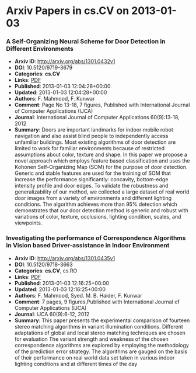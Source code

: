 # Arxiv Papers in cs.CV on 2013-01-03
### A Self-Organizing Neural Scheme for Door Detection in Different Environments
- **Arxiv ID**: http://arxiv.org/abs/1301.0432v1
- **DOI**: 10.5120/9719-3679
- **Categories**: **cs.CV**
- **Links**: [PDF](http://arxiv.org/pdf/1301.0432v1)
- **Published**: 2013-01-03 12:04:28+00:00
- **Updated**: 2013-01-03 12:04:28+00:00
- **Authors**: F. Mahmood, F. Kunwar
- **Comment**: Page No 13-18, 7 figures, Published with International Journal of
  Computer Applications (IJCA)
- **Journal**: International Journal of Computer Applications 60(9):13-18, 2012
- **Summary**: Doors are important landmarks for indoor mobile robot navigation and also assist blind people to independently access unfamiliar buildings. Most existing algorithms of door detection are limited to work for familiar environments because of restricted assumptions about color, texture and shape. In this paper we propose a novel approach which employs feature based classification and uses the Kohonen Self-Organizing Map (SOM) for the purpose of door detection. Generic and stable features are used for the training of SOM that increase the performance significantly: concavity, bottom-edge intensity profile and door edges. To validate the robustness and generalizability of our method, we collected a large dataset of real world door images from a variety of environments and different lighting conditions. The algorithm achieves more than 95% detection which demonstrates that our door detection method is generic and robust with variations of color, texture, occlusions, lighting condition, scales, and viewpoints.



### Investigating the performance of Correspondence Algorithms in Vision based Driver-assistance in Indoor Environment
- **Arxiv ID**: http://arxiv.org/abs/1301.0435v1
- **DOI**: 10.5120/9718-3663
- **Categories**: **cs.CV**, cs.RO
- **Links**: [PDF](http://arxiv.org/pdf/1301.0435v1)
- **Published**: 2013-01-03 12:16:25+00:00
- **Updated**: 2013-01-03 12:16:25+00:00
- **Authors**: F. Mahmood, Syed. M. B. Haider, F. Kunwar
- **Comment**: 7 pages, 9 figures,Published with International Journal of Computer
  Applications (IJCA)
- **Journal**: IJCA 60(9):6-12, 2012
- **Summary**: This paper presents the experimental comparison of fourteen stereo matching algorithms in variant illumination conditions. Different adaptations of global and local stereo matching techniques are chosen for evaluation The variant strength and weakness of the chosen correspondence algorithms are explored by employing the methodology of the prediction error strategy. The algorithms are gauged on the basis of their performance on real world data set taken in various indoor lighting conditions and at different times of the day




